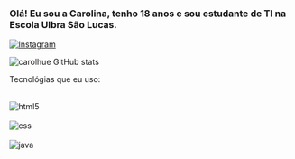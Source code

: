 
### Olá! Eu sou a Carolina, tenho 18 anos e sou estudante de TI na Escola Ulbra São Lucas.

[![Instagram](https://img.shields.io/badge/Instagram-E4405F?style=for-the-badge&logo=instagram&logoColor=white)](https://www.instagram.com/carol_jsjjs/)

![carolhue GitHub stats](https://github-readme-stats.vercel.app/api?username=carolhue&show_icons=true&theme=dracula)

Tecnológias que eu uso:
<div style= "display: inline_block"><br/>
<img align="center" alt="html5" scr= "https://img.shields.io/badge/HTML-239120?style=for-the-badge&logo=html5&logoColor=white" />
  
<div style= "display: inline_block](https://img.shields.io/badge/HTML-239120?style=for-the-badge&logo=html5&logoColor=white)"><br/>
<img align="center"  alt="css" scr= "https://img.shields.io/badge/CSS-239120?&style=for-the-badge&logo=css3&logoColor=white" />
  
<div style= "display: inline_block"><br/>
<img align="center" alt="java" scr= "https://img.shields.io/badge/Java-ED8B00?style=for-the-badge&logo=openjdk&logoColor=white" />

